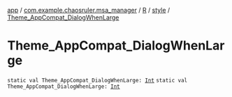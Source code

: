 [app](../../../index.md) / [com.example.chaosruler.msa_manager](../../index.md) / [R](../index.md) / [style](index.md) / [Theme_AppCompat_DialogWhenLarge](.)

# Theme_AppCompat_DialogWhenLarge

`static val Theme_AppCompat_DialogWhenLarge: `[`Int`](https://kotlinlang.org/api/latest/jvm/stdlib/kotlin/-int/index.html)
`static val Theme_AppCompat_DialogWhenLarge: `[`Int`](https://kotlinlang.org/api/latest/jvm/stdlib/kotlin/-int/index.html)
